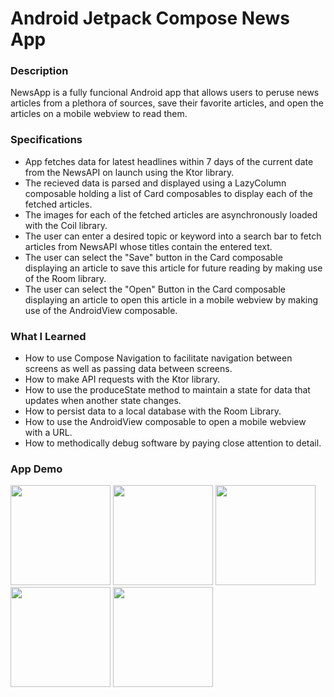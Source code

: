 # Android Jetpack Compose News App

### Description
NewsApp is a fully funcional Android app that allows users to peruse news articles from a plethora of sources, save their favorite articles, and open the articles on a mobile webview to read them.

### Specifications
* App fetches data for latest headlines within 7 days of the current date from the NewsAPI on launch using the Ktor library.
* The recieved data is parsed and displayed using a LazyColumn composable holding a list of Card composables to display each of the fetched articles.
* The images for each of the fetched articles are asynchronously loaded with the Coil library.
* The user can enter a desired topic or keyword into a search bar to fetch articles from NewsAPI whose titles contain the entered text.
* The user can select the "Save" button in the Card composable displaying an article to save this article for future reading by making use of the Room library.
* The user can select the "Open" Button in the Card composable displaying an article to open this article in a mobile webview by making use of the AndroidView composable.

### What I Learned
* How to use Compose Navigation to facilitate navigation between screens as well as passing data between screens.
* How to make API requests with the Ktor library.
* How to use the produceState method to maintain a state for data that updates when another state changes.
* How to persist data to a local database with the Room Library.
* How to use the AndroidView composable to open a mobile webview with a URL.
* How to methodically debug software by paying close attention to detail.

### App Demo
  <img src="https://github.com/Abid-Hussain36/NewsApp/assets/96400204/c8bad715-4228-44f6-81ba-058df0a3704c" width="160" />
  <img src="https://github.com/Abid-Hussain36/NewsApp/assets/96400204/a2d32a9c-06d5-40d0-9c87-4d2d21779eed" width="160" /> 
  <img src="https://github.com/Abid-Hussain36/NewsApp/assets/96400204/da912e54-25f9-4f29-9f4f-c1d1bccfadc9" width="160" />
  <img src="https://github.com/Abid-Hussain36/NewsApp/assets/96400204/fcea795c-f7d0-492a-adf1-b64a635437b7" width="160" />
  <img src="https://github.com/Abid-Hussain36/NewsApp/assets/96400204/f0de558b-3c95-47c3-85a5-eb3db3f16333" width="160" /> 

